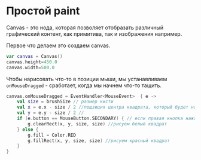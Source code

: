 # Простой paint

Canvas - это нода, которая позволяет отобразать различный графический контент, как примитива, так и изображения например.

Первое что делаем это создаем canvas.

```kotlin
var canvas = Canvas()
canvas.height=450.0
canvas.width=500.0
```

Чтобы нарисовать что-то в позиции мыши, мы устанавливаем `onMouseDragged` - сработает, когда мы начнем что-то тащить.

```kotlin
canvas.onMouseDragged = EventHandler<MouseEvent>  { e ->
    val size = brushSize // размер кисти
    val x = e.x - size / 2 //пощзиция центра квадрата, который будет нарисован
    val y = e.y - size / 2 //
    if (e.button == MouseButton.SECONDARY) { // если правая кнопка нажата
        g.clearRect(x, y, size, size) //рисуем белый квадрат
    } else {
        g.fill = Color.RED
        g.fillRect(x, y, size, size) //рисуем красный квадрат
    }
}
```
